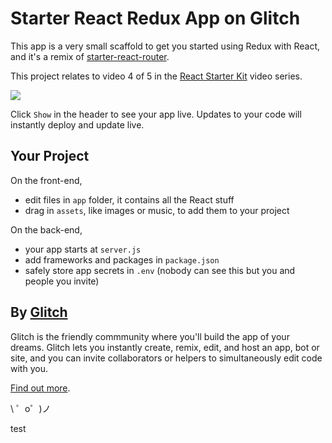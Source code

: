 Starter React Redux App on Glitch
=================================

This app is a very small scaffold to get you started using Redux with React, and it's a remix of [starter-react-router](https://starter-react-.glitch.me).

This project relates to video 4 of 5 in the [React Starter Kit](https://glitch.com/react-starter-kit) video series.

[![](https://cdn.glitch.com/7416f09f-3fb8-4d64-a222-f533d74a29fa%2Freact-redux.png?1513175252007)](https://youtu.be/M4bqyGj-rYw)

Click `Show` in the header to see your app live. Updates to your code will instantly deploy and update live.

Your Project
------------

On the front-end,
- edit files in `app` folder, it contains all the React stuff
- drag in `assets`, like images or music, to add them to your project

On the back-end,
- your app starts at `server.js`
- add frameworks and packages in `package.json`
- safely store app secrets in `.env` (nobody can see this but you and people you invite)

By [Glitch](https://glitch.com/)
-------------------

Glitch is the friendly commmunity where you'll build the app of your dreams. Glitch lets you instantly create, remix, edit, and host an app, bot or site, and you can invite collaborators or helpers to simultaneously edit code with you.

[Find out more](https://glitch.com/about).

\ ゜o゜)ノ

test
